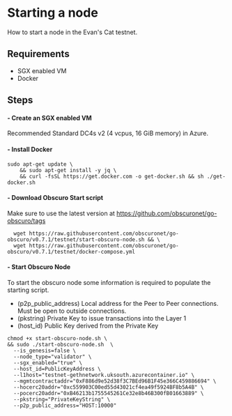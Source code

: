 ---
---
# Starting a node
How to start a node in the Evan's Cat testnet.

## Requirements
- SGX enabled VM
- Docker

## Steps
#### - Create an SGX enabled VM
Recommended Standard DC4s v2 (4 vcpus, 16 GiB memory) in Azure.

#### - Install Docker

```
sudo apt-get update \
    && sudo apt-get install -y jq \
    && curl -fsSL https://get.docker.com -o get-docker.sh && sh ./get-docker.sh
```

#### - Download Obscuro Start script

Make sure to use the latest version at https://github.com/obscuronet/go-obscuro/tags

```
  wget https://raw.githubusercontent.com/obscuronet/go-obscuro/v0.7.1/testnet/start-obscuro-node.sh && \
  wget https://raw.githubusercontent.com/obscuronet/go-obscuro/v0.7.1/testnet/docker-compose.yml
```

#### - Start Obscuro Node

To start the obscuro node some information is required to populate the starting script.

- (p2p_public_address) Local address for the Peer to Peer connections. Must be open to outside connections.
- (pkstring) Private Key to issue transactions into the Layer 1
- (host_id) Public Key derived from the Private Key

```
chmod +x start-obscuro-node.sh \
&& sudo ./start-obscuro-node.sh  \
  --is_genesis=false \
  --node_type="validator" \
  --sgx_enabled="true" \
  --host_id=PublicKeyAddress \
  --l1host="testnet-gethnetwork.uksouth.azurecontainer.io" \
  --mgmtcontractaddr="0xF886d9e52d38f3C7BEd96B1F45e366C459886694" \
  --hocerc20addr="0xc559903C00ed55d43021cf4ea49f5924BF8b5A4B" \
  --pocerc20addr="0xB46213b1755545261Ce32e8b46B300fB01663889" \
  --pkstring="PrivateKeyString" \
  --p2p_public_address="HOST:10000"